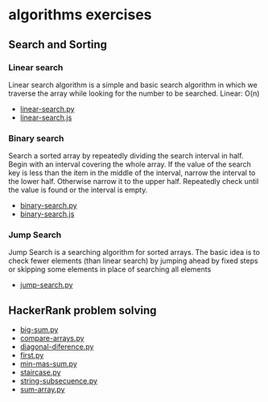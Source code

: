 # algorithms exercises

## Search and Sorting

### Linear search
Linear search algorithm is a simple and basic search algorithm in which we traverse the array while looking for the number to be searched. Linear: O(n)

* [linear-search.py](https://github.com/flkt-crnpio/algorithms-exercises/blob/master/linear-search.py)
* [linear-search.js](https://github.com/flkt-crnpio/algorithms-exercises/blob/master/linear-search.js)

### Binary search
Search a sorted array by repeatedly dividing the search interval in half. Begin with an interval covering the whole array. If the value of the search key is less than the item in the middle of the interval, narrow the interval to the lower half. Otherwise narrow it to the upper half. Repeatedly check until the value is found or the interval is empty.

* [binary-search.py](https://github.com/flkt-crnpio/algorithms-exercises/blob/master/binary-search.py)
* [binary-search.js](https://github.com/flkt-crnpio/algorithms-exercises/blob/master/binary-search.js)

### Jump Search
Jump Search is a searching algorithm for sorted arrays. The basic idea is to check fewer elements (than linear search) by jumping ahead by fixed steps or skipping some elements in place of searching all elements

* [jump-search.py](https://github.com/flkt-crnpio/algorithms-exercises/blob/master/jump-search.py)

## HackerRank problem solving
* [big-sum.py](https://github.com/flkt-crnpio/algorithms-exercises/blob/master/big-sum.py)
* [compare-arrays.py](https://github.com/flkt-crnpio/algorithms-exercises/blob/master/compare-arrays.py)
* [diagonal-diference.py](https://github.com/flkt-crnpio/algorithms-exercises/blob/master/diagonal-diference.py)
* [first.py](https://github.com/flkt-crnpio/algorithms-exercises/blob/master/first.py)
* [min-mas-sum.py](https://github.com/flkt-crnpio/algorithms-exercises/blob/master/min-mas-sum.py)
* [staircase.py](https://github.com/flkt-crnpio/algorithms-exercises/blob/master/staircase.py)
* [string-subsecuence.py](https://github.com/flkt-crnpio/algorithms-exercises/blob/master/string-subsecuence.py)
* [sum-array.py](https://github.com/flkt-crnpio/algorithms-exercises/blob/master/sum-array.py)

